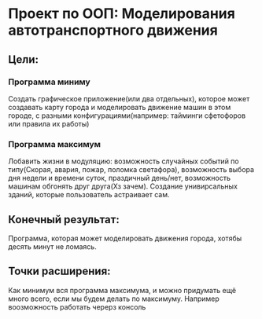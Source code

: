 # Проект по ООП: Моделирования автотранспортного движения
## Цели:
### Программа миниму
Создать графическое приложение(или два отдельных), которое может создавать карту города и моделировать движение машин в этом городе, с разными конфигурациями(например: тайминги сфетофоров или правила их работы)
### Программа максимум
Лобавить жизни в модуляцию: возможность случайных событий по типу(Скорая, авария, пожар, поломка светафора), возможность выбора дня недели и времени суток, праздичный день/нет, возможность машинам обгонять друг друга(Хз зачем). Создание унивирсальных зданий, которые пользователь астраивает сам.
## Конечный результат:
Программа, которая может моделировать движения города, хотябы десять минут не ломаясь. 
## Точки расширения: 
Как минимум вся программа максимума, и можно придумать ещё много всего, если мы будем делать по максимуму.
Например воозможность работать черерз консоль
